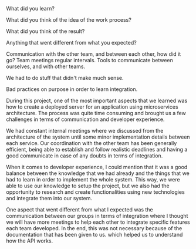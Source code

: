 
What did you learn?

What did you think of the idea of the work process?

What did you think of the result?

Anything that went different from what you expected?

Communication with the other team, and between each other, how did it go?
Team meetings regular intervals.
Tools to communicate between ourselves, and with other teams.

We had to do stuff that didn't make much sense.

Bad practices on purpose in order to learn integration.




During this project, one of the most important aspects that we learned was how to create a deployed server for an application using microservices architecture. The process was quite time consuming and brought us a few challenges in terms of communication and developer experience.

We had constant internal meetings where we discussed from the architecture of the system until some minor implementation details between each service. Our coordination with the other team has been generally efficient, being able to establish and follow realistic deadlines and having a good communicate in case of any doubts in terms of integration.

When it comes to developer experience, I could mention that it was a good balance between the knowledge that we had already and the things that we had to learn in order to implement the whole system. This way, we were able to use our knowledge to setup the project, but we also had the opportunity to research and create functionalities using new technologies and integrate them into our system.

One aspect that went different from what I expected was the communication between our groups in terms of integration where I thought we will have more meetings to help each other to integrate specific features each team developed. In the end, this was not necessary because of the  documentation that has been given to us. which helped us to understand how the API works. 
